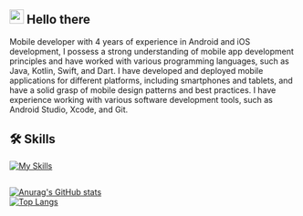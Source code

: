 ## <img src="https://media.giphy.com/media/hvRJCLFzcasrR4ia7z/giphy.gif" width="25px"> Hello there
Mobile developer with 4 years of experience in Android and iOS development, I possess a strong understanding of mobile app development principles and have worked with various programming languages, such as Java, Kotlin, Swift, and Dart. I have developed and deployed mobile applications for different platforms, including smartphones and tablets, and have a solid grasp of mobile design patterns and best practices. I have experience working with various software development tools, such as Android Studio, Xcode, and Git.
## 🛠 Skills
[![My Skills](https://skillicons.dev/icons?i=dart,flutter,androidstudio,kotlin,java,swift,js,express,nodejs,postman,figma,xd,mysql,postgres,sqlite&theme=light&perline=9)](https://skillicons.dev)
##
[![Anurag's GitHub stats](https://github-readme-stats.vercel.app/api?username=jc-wu1&count_private=true)](https://github.com/anuraghazra/github-readme-stats)\
[![Top Langs](https://github-readme-stats.vercel.app/api/top-langs/?username=jc-wu1&hide_progress=true)](https://github.com/anuraghazra/github-readme-stats)
